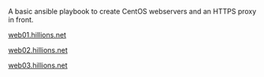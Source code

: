 A basic ansible playbook to create CentOS webservers and an HTTPS proxy in front.

[web01.hillions.net](https://web01.hillions.net)

[web02.hillions.net](https://web02.hillions.net)

[web03.hillions.net](https://web03.hillions.net)
